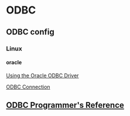 # ODBC

## ODBC config

### Linux

#### oracle

[Using the Oracle ODBC Driver](https://docs.oracle.com/en/database/oracle/oracle-database/19/adfns/odbc-driver.html)

[ODBC Connection](https://docs.genesys.com/Documentation/ES/8.5.1/Depl/ODBC)

## [ODBC Programmer's Reference](https://docs.microsoft.com/en-us/sql/odbc/reference/odbc-programmer-s-reference?view=sql-server-ver15)
